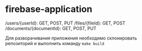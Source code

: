 # firebase-application

/users/{userId}: GET, POST, PUT
/files/{fileId}: GET, POST
/documents/{documentId}: GET, POST, PUT

Для разворачивания приложения необходимо склонировать репозиторий и выполнить команду `make build`
